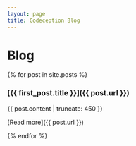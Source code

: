 ```yaml
---
layout: page
title: Codeception Blog
---
```


# Blog

{% for post in site.posts %}

### [{{ first_post.title }}]({{ post.url }})

{{ post.content | truncate: 450 }}

[Read more]({{ post.url }})

{% endfor %}